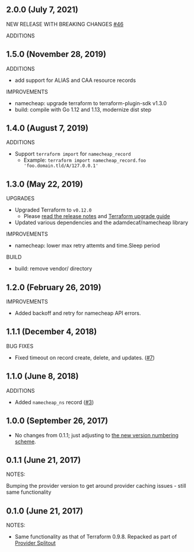 ## 2.0.0 (July 7, 2021)

NEW RELEASE WITH BREAKING CHANGES [#46](https://github.com/namecheap/terraform-provider-namecheap/issues/46)

ADDITIONS

## 1.5.0 (November 28, 2019)

ADDITIONS

- add support for ALIAS and CAA resource records

IMPROVEMENTS

- namecheap: upgrade terraform to terraform-plugin-sdk v1.3.0
- build: compile with Go 1.12 and 1.13, modernize dist step

## 1.4.0 (August 7, 2019)

ADDITIONS

- Support `terraform import` for `namecheap_record`
    - Example: `terraform import namecheap_record.foo 'foo.domain.tld/A/127.0.0.1'`

## 1.3.0 (May 22, 2019)

UPGRADES

- Upgraded Terraform to `v0.12.0`
    - Please [read the release notes](https://github.com/hashicorp/terraform/releases/tag/v0.12.0)
      and [Terraform upgrade guide](https://www.terraform.io/upgrade-guides/0-12.html)
- Updated various dependencies and the adamdecaf/namecheap library

IMPROVEMENTS

- namecheap: lower max retry attemts and time.Sleep period

BUILD

- build: remove vendor/ directory

## 1.2.0 (February 26, 2019)

IMPROVEMENTS

- Added backoff and retry for namecheap API errors.

## 1.1.1 (December 4, 2018)

BUG FIXES

- Fixed timeout on record create, delete, and
  updates. ([#7](https://github.com/namecheap/terraform-provider-namecheap/issues/7))

## 1.1.0 (June 8, 2018)

ADDITIONS

* Added `namecheap_ns` record ([#3](https://github.com/namecheap/terraform-provider-namecheap/pull/3))

## 1.0.0 (September 26, 2017)

* No changes from 0.1.1; just adjusting
  to [the new version numbering scheme](https://www.hashicorp.com/blog/hashicorp-terraform-provider-versioning/).

## 0.1.1 (June 21, 2017)

NOTES:

Bumping the provider version to get around provider caching issues - still same functionality

## 0.1.0 (June 21, 2017)

NOTES:

* Same functionality as that of Terraform 0.9.8. Repacked as part
  of [Provider Splitout](https://www.hashicorp.com/blog/upcoming-provider-changes-in-terraform-0-10/)
